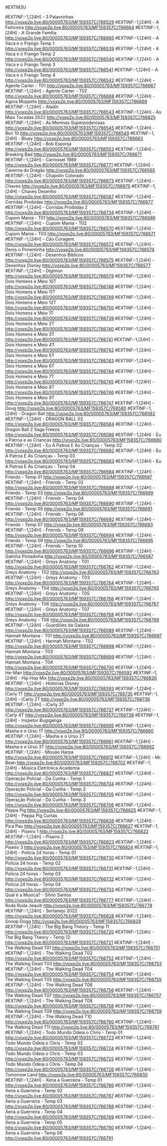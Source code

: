 
#EXTM3U
 
#EXTINF:-1,[24H] - 3 Palavrinhas
http://voxp2p.live:80/00005763/MF159357C/766529
#EXTINF:-1,[24H] - A Feiticeira
http://voxp2p.live:80/00005763/MF159357C/766664
#EXTINF:-1,[24H] - A Grande Familia
http://voxp2p.live:80/00005763/MF159357C/766665
#EXTINF:-1,[24H] - A Vaca e o Frango Temp 1
http://voxp2p.live:80/00005763/MF159357C/766539
#EXTINF:-1,[24H] - A Vaca e o Frango Temp 2
http://voxp2p.live:80/00005763/MF159357C/766540
#EXTINF:-1,[24H] - A Vaca e o Frango Temp 3
http://voxp2p.live:80/00005763/MF159357C/766541
#EXTINF:-1,[24H] - A Vaca e o Frango Temp 4
http://voxp2p.live:80/00005763/MF159357C/766542
#EXTINF:-1,[24H] - Agente Carter - T01
http://voxp2p.live:80/00005763/MF159357C/766667
#EXTINF:-1,[24H] - Agente Carter - T02
http://voxp2p.live:80/00005763/MF159357C/766668
#EXTINF:-1,[24H] - Agora Muppets
http://voxp2p.live:80/00005763/MF159357C/766669
#EXTINF:-1,[24H] - Aladin
http://voxp2p.live:80/00005763/MF159357C/766543
#EXTINF:-1,[24H] - As Mais Tocadas 2022
http://voxp2p.live:80/00005763/MF159357C/766825
#EXTINF:-1,[24H] - As Meninas Superpoderosas
http://voxp2p.live:80/00005763/MF159357C/766545
#EXTINF:-1,[24H] - Ben 10
http://voxp2p.live:80/00005763/MF159357C/766549
#EXTINF:-1,[24H] - Bluey
http://voxp2p.live:80/00005763/MF159357C/766663
#EXTINF:-1,[24H] - Bob Esponja
http://voxp2p.live:80/00005763/MF159357C/766553
#EXTINF:-1,[24H] - Breaking Bad
http://voxp2p.live:80/00005763/MF159357C/766671
#EXTINF:-1,[24H] - Carrossel 1989
http://voxp2p.live:80/00005763/MF159357C/766771
#EXTINF:-1,[24H] - Caverna do Dragão
http://voxp2p.live:80/00005763/MF159357C/766565
#EXTINF:-1,[24H] - Chapolin Colorado
http://voxp2p.live:80/00005763/MF159357C/766673
#EXTINF:-1,[24H] - Chaves
http://voxp2p.live:80/00005763/MF159357C/766675
#EXTINF:-1,[24H] - Chaves Desenho
http://voxp2p.live:80/00005763/MF159357C/766567
#EXTINF:-1,[24H] - Corridas Proibidas
http://voxp2p.live:80/00005763/MF159357C/766677
#EXTINF:-1,[24H] - Corridas Proibidas 2
http://voxp2p.live:80/00005763/MF159357C/766734
#EXTINF:-1,[24H] - Cupom Mania - T01
http://voxp2p.live:80/00005763/MF159357C/766569
#EXTINF:-1,[24H] - Cupom Mania - T02
http://voxp2p.live:80/00005763/MF159357C/766570
#EXTINF:-1,[24H] - Cupom Mania - T03
http://voxp2p.live:80/00005763/MF159357C/766571
#EXTINF:-1,[24H] - Cão Coragem
http://voxp2p.live:80/00005763/MF159357C/766572
#EXTINF:-1,[24H] - Denis o Pimentinha
http://voxp2p.live:80/00005763/MF159357C/766574
#EXTINF:-1,[24H] - Desenhos Biblicos
http://voxp2p.live:80/00005763/MF159357C/766575
#EXTINF:-1,[24H] - Desenhos Disney
http://voxp2p.live:80/00005763/MF159357C/766577
#EXTINF:-1,[24H] - Digimon
http://voxp2p.live:80/00005763/MF159357C/766579
#EXTINF:-1,[24H] - Dois Homens e Meio 10T
http://voxp2p.live:80/00005763/MF159357C/766748
#EXTINF:-1,[24H] - Dois Homens e Meio 11T
http://voxp2p.live:80/00005763/MF159357C/766749
#EXTINF:-1,[24H] - Dois Homens e Meio 12T
http://voxp2p.live:80/00005763/MF159357C/766750
#EXTINF:-1,[24H] - Dois Homens e Meio 1T
http://voxp2p.live:80/00005763/MF159357C/766739
#EXTINF:-1,[24H] - Dois Homens e Meio 2T
http://voxp2p.live:80/00005763/MF159357C/766740
#EXTINF:-1,[24H] - Dois Homens e Meio 3T
http://voxp2p.live:80/00005763/MF159357C/766741
#EXTINF:-1,[24H] - Dois Homens e Meio 4T
http://voxp2p.live:80/00005763/MF159357C/766742
#EXTINF:-1,[24H] - Dois Homens e Meio 5T
http://voxp2p.live:80/00005763/MF159357C/766743
#EXTINF:-1,[24H] - Dois Homens e Meio 6T
http://voxp2p.live:80/00005763/MF159357C/766744
#EXTINF:-1,[24H] - Dois Homens e Meio 7T
http://voxp2p.live:80/00005763/MF159357C/766745
#EXTINF:-1,[24H] - Dois Homens e Meio 8T
http://voxp2p.live:80/00005763/MF159357C/766746
#EXTINF:-1,[24H] - Dois Homens e Meio 9T
http://voxp2p.live:80/00005763/MF159357C/766747
#EXTINF:-1,[24H] - Doug
http://voxp2p.live:80/00005763/MF159357C/766580
#EXTINF:-1,[24H] - Dragon Ball
http://voxp2p.live:80/00005763/MF159357C/766582
#EXTINF:-1,[24H] - DRAGON BALL 02
http://voxp2p.live:80/00005763/MF159357C/766584
#EXTINF:-1,[24H] - Dragon Ball Z Saga Freeza
http://voxp2p.live:80/00005763/MF159357C/766586
#EXTINF:-1,[24H] - Eu a Patroa e as Crianças
http://voxp2p.live:80/00005763/MF159357C/766680
#EXTINF:-1,[24H] - Eu A Patroa E As Crianças - Temp 02
http://voxp2p.live:80/00005763/MF159357C/766682
#EXTINF:-1,[24H] - Eu A Patroa E As Crianças - Temp 03
http://voxp2p.live:80/00005763/MF159357C/766683
#EXTINF:-1,[24H] - Eu A Patroa E As Crianças - Temp 04
http://voxp2p.live:80/00005763/MF159357C/766684
#EXTINF:-1,[24H] - Friends - Temp 01
http://voxp2p.live:80/00005763/MF159357C/766687
#EXTINF:-1,[24H] - Friends - Temp 02
http://voxp2p.live:80/00005763/MF159357C/766688
#EXTINF:-1,[24H] - Friends - Temp 03
http://voxp2p.live:80/00005763/MF159357C/766689
#EXTINF:-1,[24H] - Friends - Temp 04
http://voxp2p.live:80/00005763/MF159357C/766690
#EXTINF:-1,[24H] - Friends - Temp 05
http://voxp2p.live:80/00005763/MF159357C/766691
#EXTINF:-1,[24H] - Friends - Temp 06
http://voxp2p.live:80/00005763/MF159357C/766692
#EXTINF:-1,[24H] - Friends - Temp 07
http://voxp2p.live:80/00005763/MF159357C/766693
#EXTINF:-1,[24H] - Friends - Temp 08
http://voxp2p.live:80/00005763/MF159357C/766694
#EXTINF:-1,[24H] - Friends - Temp 09
http://voxp2p.live:80/00005763/MF159357C/766695
#EXTINF:-1,[24H] - Friends - Temp 10
http://voxp2p.live:80/00005763/MF159357C/766696
#EXTINF:-1,[24H] - Galinha Pintadinha
http://voxp2p.live:80/00005763/MF159357C/766587
#EXTINF:-1,[24H] - Greys Anatomy - T01
http://voxp2p.live:80/00005763/MF159357C/766762
#EXTINF:-1,[24H] - Greys Anatomy - T02
http://voxp2p.live:80/00005763/MF159357C/766763
#EXTINF:-1,[24H] - Greys Anatomy - T03
http://voxp2p.live:80/00005763/MF159357C/766764
#EXTINF:-1,[24H] - Greys Anatomy - T04
http://voxp2p.live:80/00005763/MF159357C/766765
#EXTINF:-1,[24H] - Greys Anatomy - T05
http://voxp2p.live:80/00005763/MF159357C/766766
#EXTINF:-1,[24H] - Greys Anatomy - T06
http://voxp2p.live:80/00005763/MF159357C/766767
#EXTINF:-1,[24H] - Greys Anatomy - T07
http://voxp2p.live:80/00005763/MF159357C/766768
#EXTINF:-1,[24H] - Greys Anatomy - T08
http://voxp2p.live:80/00005763/MF159357C/766769
#EXTINF:-1,[24H] - Guardiões da Galaxia
http://voxp2p.live:80/00005763/MF159357C/766589
#EXTINF:-1,[24H] - Hannah Montana - T01
http://voxp2p.live:80/00005763/MF159357C/766697
#EXTINF:-1,[24H] - Hannah Montana - T02
http://voxp2p.live:80/00005763/MF159357C/766698
#EXTINF:-1,[24H] - Hannah Montana - T03
http://voxp2p.live:80/00005763/MF159357C/766699
#EXTINF:-1,[24H] - Hannah Montana - T04
http://voxp2p.live:80/00005763/MF159357C/766700
#EXTINF:-1,[24H] - He-Man
http://voxp2p.live:80/00005763/MF159357C/766592
#EXTINF:-1,[24H] - Hip Hop Mix
http://voxp2p.live:80/00005763/MF159357C/766826
#EXTINF:-1,[24H] - Historias Disney
http://voxp2p.live:80/00005763/MF159357C/766593
#EXTINF:-1,[24H] - iCarly 1T
http://voxp2p.live:80/00005763/MF159357C/766735
#EXTINF:-1,[24H] - iCarly 2T
http://voxp2p.live:80/00005763/MF159357C/766736
#EXTINF:-1,[24H] - iCarly 3T
http://voxp2p.live:80/00005763/MF159357C/766737
#EXTINF:-1,[24H] - iCarly 4T
http://voxp2p.live:80/00005763/MF159357C/766738
#EXTINF:-1,[24H] - Inspetor Bugiganga
http://voxp2p.live:80/00005763/MF159357C/766595
#EXTINF:-1,[24H] - Masha e o Urso 1T
http://voxp2p.live:80/00005763/MF159357C/766660
#EXTINF:-1,[24H] - Masha e o Urso 2T
http://voxp2p.live:80/00005763/MF159357C/766661
#EXTINF:-1,[24H] - Masha e o Urso 3T
http://voxp2p.live:80/00005763/MF159357C/766662
#EXTINF:-1,[24h] - Missão Harpa
http://voxp2p.live:80/00005763/MF159357C/766612
#EXTINF:-1,[24H] - Mr. Bean
http://voxp2p.live:80/00005763/MF159357C/766702
#EXTINF:-1,[24H] - Música Eletrônica Academia
http://voxp2p.live:80/00005763/MF159357C/766827
#EXTINF:-1,[24H] - Operação Policial - Da Cunha - Temp 1
http://voxp2p.live:80/00005763/MF159357C/766704
#EXTINF:-1,[24H] - Operação Policial - Da Cunha - Temp 2
http://voxp2p.live:80/00005763/MF159357C/766705
#EXTINF:-1,[24H] - Operação Policial - Da Cunha - Temp 3
http://voxp2p.live:80/00005763/MF159357C/766706
#EXTINF:-1,[24H] - Peppa Pig
http://voxp2p.live:80/00005763/MF159357C/766625
#EXTINF:-1,[24H] - Peppa Pig Curtas
http://voxp2p.live:80/00005763/MF159357C/766626
#EXTINF:-1,[24H] - Pica Pau
http://voxp2p.live:80/00005763/MF159357C/766627
#EXTINF:-1,[24H] - Piseiro 1
http://voxp2p.live:80/00005763/MF159357C/766822
#EXTINF:-1,[24H] - Piseiro 2
http://voxp2p.live:80/00005763/MF159357C/766823
#EXTINF:-1,[24H] - Piseiro 3
http://voxp2p.live:80/00005763/MF159357C/766824
#EXTINF:-1,[24H] - Polícia 24 horas - Temp 01
http://voxp2p.live:80/00005763/MF159357C/766730
#EXTINF:-1,[24H] - Polícia 24 horas - Temp 02
http://voxp2p.live:80/00005763/MF159357C/766731
#EXTINF:-1,[24H] - Polícia 24 horas - Temp 03
http://voxp2p.live:80/00005763/MF159357C/766732
#EXTINF:-1,[24H] - Polícia 24 horas - Temp 04
http://voxp2p.live:80/00005763/MF159357C/766733
#EXTINF:-1,[24H] - Qual é a Musica? - Silvio Santos
http://voxp2p.live:80/00005763/MF159357C/766777
#EXTINF:-1,[24H] - Roda Roda Jequiti
http://voxp2p.live:80/00005763/MF159357C/766779
#EXTINF:-1,[24H] - Sertanejo 2022
http://voxp2p.live:80/00005763/MF159357C/766828
#EXTINF:-1,[24H] - Snoop Dogg
http://voxp2p.live:80/00005763/MF159357C/766829
#EXTINF:-1,[24h] - The Big Bang Theory - Temp 11
http://voxp2p.live:80/00005763/MF159357C/766720
#EXTINF:-1,[24h] - The Big Bang Theory - Temp 12
http://voxp2p.live:80/00005763/MF159357C/766721
#EXTINF:-1,[24H] - The Walking Dead T01
http://voxp2p.live:80/00005763/MF159357C/766751
#EXTINF:-1,[24H] - The Walking Dead T02
http://voxp2p.live:80/00005763/MF159357C/766752
#EXTINF:-1,[24H] - The Walking Dead T03
http://voxp2p.live:80/00005763/MF159357C/766753
#EXTINF:-1,[24H] - The Walking Dead T04
http://voxp2p.live:80/00005763/MF159357C/766754
#EXTINF:-1,[24H] - The Walking Dead T05
http://voxp2p.live:80/00005763/MF159357C/766755
#EXTINF:-1,[24H] - The Walking Dead T06
http://voxp2p.live:80/00005763/MF159357C/766756
#EXTINF:-1,[24H] - The Walking Dead T07
http://voxp2p.live:80/00005763/MF159357C/766757
#EXTINF:-1,[24H] - The Walking Dead T08
http://voxp2p.live:80/00005763/MF159357C/766758
#EXTINF:-1,[24H] - The Walking Dead T09
http://voxp2p.live:80/00005763/MF159357C/766759
#EXTINF:-1,[24H] - The Walking Dead T10
http://voxp2p.live:80/00005763/MF159357C/766760
#EXTINF:-1,[24H] - The Walking Dead T11
http://voxp2p.live:80/00005763/MF159357C/766761
#EXTINF:-1,[24H] - Todo Mundo Odeia o Chris - Temp 01
http://voxp2p.live:80/00005763/MF159357C/766723
#EXTINF:-1,[24H] - Todo Mundo Odeia o Chris - Temp 02
http://voxp2p.live:80/00005763/MF159357C/766724
#EXTINF:-1,[24H] - Todo Mundo Odeia o Chris - Temp 03
http://voxp2p.live:80/00005763/MF159357C/766725
#EXTINF:-1,[24H] - Todo Mundo Odeia o Chris - Temp 04
http://voxp2p.live:80/00005763/MF159357C/766726
#EXTINF:-1,[24H] - Tomorrow Land
http://voxp2p.live:80/00005763/MF159357C/766830
#EXTINF:-1,[24H] - Xena a Guerreira - Temp 01
http://voxp2p.live:80/00005763/MF159357C/766786
#EXTINF:-1,[24H] - Xena a Guerreira - Temp 02
http://voxp2p.live:80/00005763/MF159357C/766787
#EXTINF:-1,[24H] - Xena a Guerreira - Temp 03
http://voxp2p.live:80/00005763/MF159357C/766788
#EXTINF:-1,[24H] - Xena a Guerreira - Temp 04
http://voxp2p.live:80/00005763/MF159357C/766789
#EXTINF:-1,[24H] - Xena a Guerreira - Temp 05
http://voxp2p.live:80/00005763/MF159357C/766790
#EXTINF:-1,[24H] - Xena a Guerreira - Temp 06
http://voxp2p.live:80/00005763/MF159357C/766791
